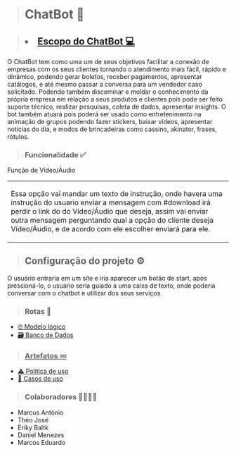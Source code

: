 > <h1>ChatBot 🤖</h1>

> ## <li> <a href ="https://github.com/theokkkk1/escopo-"> Escopo do ChatBot 💻 <a>

O ChatBot tem como uma um de seus objetivos facilitar a conexão de empresas com os seus clientes tornando o atendimento mais fácil, rápido e dinâmico, podendo gerar boletos, receber pagamentos, apresentar catálogos, e até mesmo passar a conversa para um vendedor caso solicitado. Podendo também disceminar e moldar o conhecimento da própria empresa em relação a seus produtos e clientes pois pode ser feito suporte técnico, realizar pesquisas, coleta de dados, apresentar insights. O bot também atuará pois poderá ser usado como entretenimento na animação de grupos podendo fazer stickers, baixar vídeos, apresentar notícias do dia, e modos de brincadeiras como cassino, akinator, frases, rótulos.

> ### Funcionalidade ✅

<table>

<div>

<tr>
Função de Vídeo/Áudio 
</tr>

<td>

Essa opção vai mandar um texto de instrução, onde havera uma instrução do usuario enviar a mensagem com #download irá perdir o link do do Vídeo/Áudio que deseja, assim vai enviar outra mensagem perguntando qual a opção do cliente deseja Vídeo/Áudio, e de acordo com ele escolher enviará para ele.

</div>

</td>

</table>

> ## Configuração do projeto ⚙️ 

O usuário entraria em um site e iria aparecer um botão de start, após pressioná-lo, o usuário seria guiado a uma caixa de texto, onde poderia conversar com o chatbot e utilizar dos seus serviços

> ### Rotas 🧭

<ul>
  
<li> <a href ="https://drive.google.com/file/d/1VPQC5MrVUA1qp6NIkTnf1t1hIRnMC4Pt/view?usp=sharing"> 🤓 Modelo lógico <a> </li>

<li> <a href ="https://github.com/Marquin25/ChatBott/blob/main/README.md" <a> 🗃️ Banco de Dados </li>

</ul>
  

> ### Artefatos 💤

<ul>
  
<li> <a href ="https://github.com/theokkkk1/chatbot"> ⚠️ Política de uso </a> </li>
  
<li> <a href ="https://github.com/theokkkk1/Casos-de-uso"> 📂 Casos de uso <a> </li>
  
</ul>

> ### Colaboradores 👨‍👨‍👦‍👦
<ul>
  
<li>Marcus Antônio</li>
<li>Théo José</li>
<li>Eriky Baltk</li>
<li>Daniel Menezes</li>
<li>Marcos Eduardo </li>
  
</ul>
  


 
  
      
 
